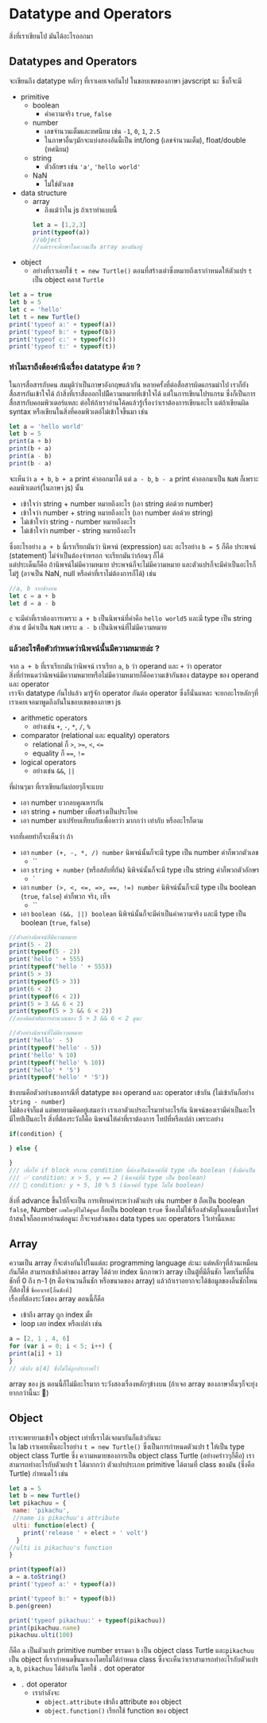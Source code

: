 # Datatype and Operators 
สิ่งที่เราเขียนไป มันได้อะไรออกมา 

## Datatypes and Operators
จะเขียนถึง datatype หลักๆ ที่เราเคยเจอกันไป ในขอบเขตของภาษา javscript นะ 
ซึ่งก็จะมี 
* primitive
  * boolean
    - ค่าความจริง `true`, `false`
  * number
    - เลขจำนวนเต็มและทศนิยม เช่น `-1`, `0`, `1`, `2.5`
    - ในภาษาอื่นๆมักจะแบ่งสองอันนี้เป็น int/long (เลขจำนวนเต็ม), float/double (ทศนิยม)
  * string 
    - ตัวอักษร เช่น `'a'`, `'hello world'` 
  * NaN 
    - ไม่ใช่ตัวเลข 
* data structure 
  * array
    - ถึงแม้ว่าใน js ถ้าเราทำแบบนี้
    ```javascript
    let a = [1,2,3]
    print(typeof(a))
    //object 
    //แต่เราจะศึกษาในความเป็น array ของมันอยู่
    ```
* object
  * อย่างที่เราเคยใช้ `t = new Turtle()` ตอนที่สร้างเต่าซึ่งหมายถึงเรากำหนดให้ตัวแปร `t` เป็น object คลาส `Turtle`
  
```javascript
let a = true
let b = 5
let c = 'hello'
let t = new Turtle()
print('typeof a:' + typeof(a))
print('typeof b:' + typeof(b))
print('typeof c:' + typeof(c))
print('typeof t:' + typeof(t))
```


### ทำไมเราถึงต้องคำนึงเรื่อง datatype ด้วย ?
ในการสื่อสารกับคน สมมุติว่าเป็นภาษาอังกฤษแล้วกัน หลายครั้งที่ต่อสื่อสารผิดแกรมม่าไป เราก็ยังสื่อสารกันเข้าใจได้ ถ้าสิ่งที่เราสื่อออกไปมีึความหมายที่เข้าใจได้ 
แต่ในการเขียนโปรแกรม ซึ่งก็เป็นการสื่อสารกับคอมพิวเตอร์แหละ ต่อให้ถ้าเราอ่านโค้ดแล้วรู้เรื่องว่าเราต้องการเขียนอะไร แต่ถ้าเขียนผิด syntax หรือเขียนในสิ่งที่คอมพิวเตอ์ไม่เข้าใจขึ้นมา เช่น
```javascript
let a = 'hello world'
let b = 5
print(a + b)
print(b + a)
print(a - b)
print(b - a)
```
จะเห็นว่า `a + b`, `b + a` print ค่าออกมาได้ แต่ `a - b`, `b - a` print ค่าออกมาเป็น `NaN` ก็เพราะ คอมพิวเตอร์(ในภาษา js) นั้น
* เข้าใจว่า string + number หมายถึงอะไร (เอา string ต่อด้วย number)
* เข้าใจว่า number + string หมายถึงอะไร (เอา number ต่อด้วย string)
* ไม่เข้าใจว่า string - number หมายถึงอะไร
* ไม่เข้าใจว่า number - string  หมายถึงอะไร

ซึ่งอะไรอย่าง `a + b` นี่เราเรียกมันว่า นิพจน์ (expression) และ อะไรอย่าง `b = 5` ก็คือ ประพจน์ (statement) ไม่จำเป็นต้องจำหรอก จะเรียกมันว่าก้อนๆ ก็ได้ 
<br />แต่ประเด็นก็คือ ถ้านิพจน์ไม่มีความหมาย ประพจน์ก็จะไม่มีความหมาย และตัวแปรก็จะมีค่าเป็นอะไรก็ไม่รู้ (อาจเป็น NaN, null หรือค่าที่เราไม่ต้องการก็ได้) 
เช่น
```javascript
//a, b จากข้างบน
let c = a + b 
let d = a - b
```
`c` จะมีค่าที่เราต้องการเพราะ `a + b` เป็นนิพจน์ที่ค่าคือ `hello world5` และมี type เป็น string ส่วน `d` มีค่าเป็น `NaN` เพราะ `a - b` เป็นนิพจน์ที่ไม่มีความหมาย 
### แล้วอะไรคือตัวกำหนดว่านิพจน์นั้นมีความหมายล่ะ ?
จาก `a + b` ที่เราเรียกมันว่านิพจน์ เราเรียก `a`, `b` ว่า operand และ `+` ว่า operator <br />
สิ่งที่กำหนดว่านิพจน์มีความหมายหรือไม่มีความหมายก็คือความเข้ากันของ dataype ของ operand และ operator <br />
เราจัก datatype กันไปแล้ว มารู้จัก operator กันต่อ operator ซึ่งก็นั่นแหละ จะยกอะไรหลักๆที่เราเคยเจอมาพูดถึงกันในขอบเขตของภาษา js
* arithmetic operators
  * อย่างเช่น `+`, `-`, `*`, `/`, `%`
* comparator (relational และ equality) operators
  * relational ก็ `>`, `>=`, `<`, `<=`
  * equality ก็ `==`, `!=`
* logical operators
  * อย่างเช่น `&&`, `||`
  
ที่ผ่านๆมา ที่เราเขียนกันบ่อยๆก็จะแบบ 
* เอา number บวกลบคูณหารกัน 
* เอา string + number เพื่อสร้างเป็นประโยค
* เอา number มาเปรัยบเทียบกับเพื่อหาว่า มากกว่า เท่ากับ หรืออะไรก็ตาม 

จากที่เคยทำก็จะเห็นว่า ถ้า 
* เอา `number (+, -, *, /) number`  นิพจน์นั้นก็จะมี type เป็น number ค่าก็พวกตัวเลข
  * ``
* เอา `string + number` (หรือสลับที่กัน) นิพิจน์นั้นก็จะมี type เป็น string ค่าก็พวกตัวอักษร
  * `
* เอา `number (>, <, <=, =>, ==, !=) number` นิพิจน์นั้นก็จะมี type เป็น boolean (`true`, `false`) ค่าก็พวก จริง, เท็จ
  * ``
* เอา `boolean (&&, ||) boolean` นิพิจน์นั้นก็จะมีค่าเป็นค่าความจริง และมี type เป็น boolean (`true`, `false`)

```javascript
//ตัวอย่างนิพจน์ที่มีความหมาย
print(5 - 2)
print(typeof(5 - 2))
print('hello ' + 555)
print(typeof('hello ' + 555))
print(5 > 3)
print(typeof(5 > 3))
print(6 < 2)
print(typeof(6 < 2))
print(5 > 3 && 6 < 2)
print(typeof(5 > 3 && 6 < 2))
//ลองคิดลำดับการคำนวณของ 5 > 3 && 6 < 2 ดูนะ

//ตัวอย่างนิพจน์ที่ไม่มีความหมาย
print('hello' - 5)
print(typeof('hello' - 5))
print('hello' % 10)
print(typeof('hello' % 10))
print('hello' * '5')
print(typeof('hello' * '5'))
```

ข้างบนคือตัวอย่างของกรณีที่ datatype ของ operand และ operator เข้ากัน (ไม่เข้ากันก็อย่าง `string - number`) <br />
ไม่ต้องจำก็แต่ แต่พยายามคิดอยู่เสมอว่า เราเอาตัวแปรอะไรมาทำอะไรกัน นิพจน์ของเรามีค่าเป็นอะไร มีไทป์เป็นอะไร สิ่งที่ต้องระวังก็คือ นิพจน์ให้ค่าที่เราต้องการ ไทป์ที่หรือเปล่า เพราะอย่าง
```javascript
if(condition) {

} else {

}
/// เพื่อให้ if block ทำงาน condition นี้ต้องเป็นนิพจน์ที่มี type เป็น boolean (ซึ่งมีค่าเป็น จริง/เท็จ) 
/// ✅ condition: x > 5, y == 2 (นิพจน์ที่มี type เป็น boolean)
/// 🚫 condition: y + 5, 10 % 5 (นิพจน์ที่ type ไม่ใช่ boolean)

```
สิ่งที่ advance ขึ้นไปก็จะเป็น การเทียบค่าระหว่างตัวแปร เช่น number `0` ถือเป็น boolean `false`, Number `เลขใดๆที่ไม่ใช่ศูนย์` ถือเป็น boolean `true` ซึ่งคงไม่ใช่เรื่องสำคัญในตอนนี้เท่าไหร่ ถ้าสนใจก็ลองหาอ่านต่อดูนะ ก็จะจบส่วนของ data types และ operators ไว้เท่านี้แหละ 

## Array
ความเป็น array ก็จะต่างกันไปในแต่ละ programming language ล่ะนะ แต่หลักๆที่ล้วนเหมือนกันก็คือ สามารถเข้าถึงค่าของ array ได้ด้วย index 
นึกภาพว่า array เป็นตู้ที่มีลิ้นชัก โดยเริ่มที่ลิ้นชักที่ 0 ถึง n-1 (n คือจำนวนลิ้นชัก หรือขนาดของ array) แล้วถ้าเราอยากจะได้ข้อมูลของลิ้นชักไหน ก็ต้องใช้ `ชื่ออาเรย์[ลิ้นชักที่]` <br />
เรื่องที่ต้องระวังของ array ตอนนี้ก็คือ 
* เข้าถึง array ถูก index มั้ย
* loop เลย index หรือเปล่า
เช่น 
```javascript
a = [2, 1 , 4, 6]
for (var i = 0; i < 5; i++) {
print(a[i] + 1)
}
// เข้าถึง a[4] ซึ่งไม่ได้ถูกประกาศไว้ 
```
array ของ js ตอนนี้ก็ไม่มีอะไรมาก ระวังสองเรื่องหลักๆข้างบน (ถ้าเจอ array ของภาษาอื่นๆก็จะยุ่งยากกว่านี้นะ 🙂) 

## Object 
เราจะพยายามเข้าใจ object เท่าที่เราได้เจอมากันก็แล้วกันนะ <br >
ใน lab เราเคยเห็นอะไรอย่าง `t = new Turtle()` ซึ่งเป็นการกำหนดตัวแปร t ให้เป็น type object class Turtle ซี่ง ความหมายของการเป็น object class Turtle (อย่างคร่าวๆก็คือ) เราสามารถทำอะไรกับตัวแปร t ได้มากกว่า ตัวแปรประเภท primitive ได้ตามที่ class ของมัน (ซึ่งคือ Turtle) กำหนดไว้
เช่น 
```javascript
let a = 5
let b = new Turtle()
let pikachuu = {
 name: 'pikachu',   
 //name is pikachuu's attribute
 ulti: function(elect) {
    print('release ' + elect + ' volt')
  }
//ulti is pikachuu's function
}

print(typeof(a))
a = a.toString()
print('typeof a:' + typeof(a))

print('typeof b:' + typeof(b))
b.pen(green)

print('typeof pikachuu:' + typeof(pikachuu))
print(pikachuu.name)
pikachuu.ulti(100)

```
ก็คือ `a` เป็นตัวแปร primitive number ธรรมดา `b` เป็น object class Turtle และ`pikachuu` เป็น object ที่เรากำหนดขึ้นมาเองโดยไม่ได้กำหนด class
ซึ่งจะเห็นว่าเราสามารถทำอะไรกับตัวแปร `a`, `b`, `pikachuu` ได้ต่างกัน โดยใช้ `.` dot operator 
* `.` dot operator 
  * เรากำลังจะ
    - `object.attribute` เข้าถึง attribute ของ object
    - `object.function()` เรียกใช้ function ของ object


